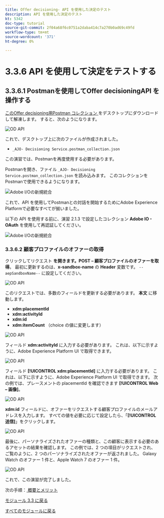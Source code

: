 ```yaml
---
title: Offer decisioning- API を使用した決定のテスト
description: API を使用した決定のテスト
kt: 5342
doc-type: tutorial
source-git-commit: 2f04a68f6c0751a2daba414c7a270b0ad69c49fd
workflow-type: tm+mt
source-wordcount: '371'
ht-degree: 0%

---
```


# 3.3.6 API を使用して決定をテストする

## 3.3.6.1 Postmanを使用してOffer decisioningAPI を操作する

[ このOffer decisioning用Postman コレクション ](./../../../assets/postman/postman_offer-decisioning.zip) をデスクトップにダウンロードして解凍します。 すると、次のようになります。

![OD API](./images/unzip.png)

これで、デスクトップ上に次のファイルが作成されました。

- `_AJO- Decisioning Service.postman_collection.json`

この演習では、Postmanを再度使用する必要があります。

Postmanを開き、ファイル `_AJO- Decisioning Service.postman_collection.json` を読み込みます。 このコレクションをPostmanで使用できるようになります。

![Adobe I/Oの新規統合 ](./images/postmanui.png)

これで、API を使用してPostmanとの対話を開始するためにAdobe Experience Platformで必要なすべてが揃いました。

以下の API を使用する前に、演習 2.1.3 で設定したコレクション **Adobe IO - OAuth** を使用して再認証してください。

![Adobe I/Oの新規統合 ](./images/postmanui1.png)


### 3.3.6.2 顧客プロファイルのオファーの取得

クリックしてリクエスト **を開きます。POST – 顧客プロファイルのオファーを取得**。 最初に更新するのは、**x-sandbox-name** の **Header** 変数です。 `--aepSandboxName--` に設定してください。

![OD API](./images/api23.png)

このリクエストでは、多数のフィールドを更新する必要があります。 **本文** に移動します。

- **xdm:placementId**
- **xdm:activityId**
- **xdm:id**
- **xdm:itemCount** （choice の値に変更します）

![OD API](./images/api24.png)

フィールド **xdm:activityId** に入力する必要があります。 これは、以下に示すように、Adobe Experience Platform UI で取得できます。

![OD API](./images/activityid.png)

フィールド **[!UICONTROL xdm:placementId]** に入力する必要があります。 これは、以下に示すように、Adobe Experience Platform UI で取得できます。 次の例では、プレースメントの placementId を確認できます **[!UICONTROL Web – 画像]**。

![OD API](./images/placementid.png)

**xdm:id** フィールドに、オファーをリクエストする顧客プロファイルのメールアドレスを入力します。 すべての値を必要に応じて設定したら、「**[!UICONTROL 送信]**」をクリックします。

![OD API](./images/api24a.png)

最後に、パーソナライズされたオファーの種類と、この顧客に表示する必要のあるアセットの結果を確認します。 この例では、2 つの項目がリクエストされ、ご覧のように、2 つのパーソナライズされたオファーが返されました。 Galaxy Watch のオファー 1 件と、Apple Watch 7 のオファー 1 件。

![OD API](./images/api25.png)

これで、この演習が完了しました。

次の手順：[ 概要とメリット ](./summary.md)

[モジュール 3.3 に戻る](./offer-decisioning.md)

[すべてのモジュールに戻る](./../../../overview.md)

